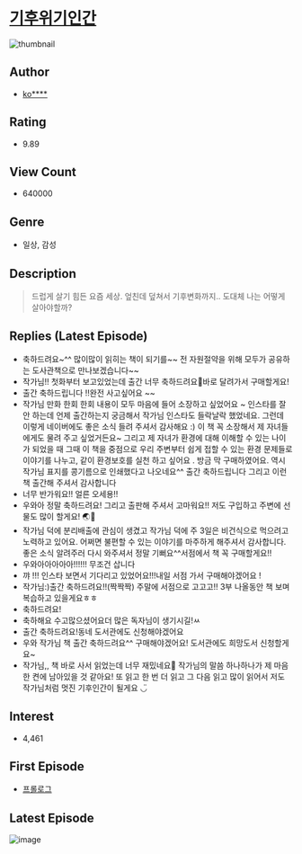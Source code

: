 # [기후위기인간](https://comic.naver.com/bestChallenge/list?titleId=775225)
![thumbnail](https://image-comic.pstatic.net/user_contents_data/challenge_comic/2022/03/01/347334/thumbnail_202x1646bd4df16_4030_4b0c_8011_835f6b01a94d_00001715.JPEG)

## Author
- [ko****](https://comic.naver.com/artistTitle?id=347334)

## Rating
- 9.89

## View Count
- 640000

## Genre
- 일상, 감성

## Description
> 드럽게 살기 힘든 요즘 세상. 엎친데 덮쳐서 기후변화까지.. 도대체 나는 어떻게 살아야할까?

## Replies (Latest Episode)
- 축하드려요~^^ 많이많이 읽히는 책이 되기를~~ 전 자원절약을 위해 모두가 공유하는 도사관책으로 만나보겠습니다~~
- 작가님!! 첫화부터 보고있었는데 출간 너무 축하드려요🤍바로 달려가서 구매할게요!
- 출간 축하드립니다 !!완전 사고싶어요 ~~
- 작가님 만화 한회 한회 내용이 모두 마음에 들어 소장하고 싶었어요 ~ 인스타를 잘 안 하는데 언제 출간하는지 궁금해서 작가님 인스타도 들락날락 했었네요. 그런데 이렇게 네이버에도 좋은 소식 들려 주셔서 감사해요 :) 이 책 꼭 소장해서 제 자녀들에게도 물려 주고 싶었거든요~ 그리고 제 자녀가 환경에 대해 이해할 수 있는 나이가 되었을 때 그때 이 책을 중점으로 우리 주변부터 쉽게 접할 수 있는 환경 문제들로 이야기를 나누고, 같이 환경보호를 실천 하고 싶어요 . 방금 막 구매하였어요. 역시 작가님 표지를 콩기름으로 인쇄했다고 나오네요^^ 출간 축하드립니다 그리고 이런 책 출간해 주셔서 감사합니다
- 너무 반가워요!! 얼른 오세용!!
- 우와아 정말 축하드려요! 그리고 출판해 주셔서 고마워요!! 저도 구입하고 주변에 선물도 많이 할게요! 🌏🌱
- 작가님 덕에 분리배출에 관심이 생겼고 작가님 덕에 주 3일은 비건식으로 먹으려고 노력하고 있어요. 어쩌면 불편할 수 있는 이야기를 마주하게 해주셔서 감사합니다. 좋은 소식 알려주러 다시 와주셔서 정말 기뻐요^^서점에서 책 꼭 구매할게요!!
- 우와아아아아아!!!!!! 무조건 삽니다
- 꺄 !!! 인스타 보면서 기다리고 있었어요!!!내일 서점 가서 구매해야겠어요 !
- 작가님:)출간 축하드려요!!(짝짝짝) 주말에 서점으로 고고고!! 3부 나올동안 책 보며 복습하고 있을게요ㅎㅎ
- 축하드려요!
- 축하해요 수고많으셨어요더 많은 독자님이 생기시길!ㅆ
- 출간 축하드려요!동네 도서관에도 신청해야겠어요
- 우와 작가님 책 출간 축하드려요^^ 구매해야겠어요! 도서관에도 희망도서 신청할게요~
- 작가님,, 책 바로 사서 읽었는데 너무 재밌네요🤍 작가님의 말씀 하나하나가 제 마음 한 켠에 남아있을 것 같아요! 또 읽고 한 번 더 읽고 그 다음 읽고 많이 읽어서 저도 작가님처럼 멋진 기후인간이 될게요 ◡̈

## Interest
- 4,461

## First Episode
- [프롤로그](https://comic.naver.com/bestChallenge/detail?titleId=775225&no=1)

## Latest Episode
![image](https://image-comic.pstatic.net/user_contents_data/challenge_comic/2023/02/02/347334/upload_3847588548217943347.jpeg)
